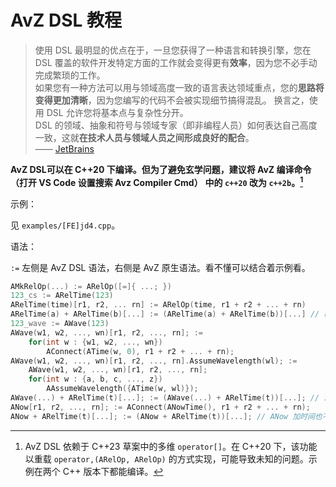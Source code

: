 # AvZ DSL 教程

> 使用 DSL 最明显的优点在于，一旦您获得了一种语言和转换引擎，您在 DSL 覆盖的软件开发特定方面的工作就会变得更有**效率**，因为您不必手动完成繁琐的工作。\
如果您有一种方法可以用与领域高度一致的语言表达领域重点，您的**思路将变得更加清晰**，因为您编写的代码不会被实现细节搞得混乱。 换言之，使用 DSL 允许您将基本点与复杂性分开。\
DSL 的领域、抽象和符号与领域专家（即非编程人员）如何表达自己高度一致，这就**在技术人员与领域人员之间形成良好的配合**。\
—— [JetBrains](https://www.jetbrains.com/zh-cn/mps/concepts/domain-specific-languages/)

**AvZ DSL可以在 C++20 下编译。但为了避免玄学问题，建议将 AvZ 编译命令（打开 VS Code 设置搜索 Avz Compiler Cmd）**
**中的 `c++20` 改为 `c++2b`。[^1]**

[^1]: AvZ DSL 依赖于 C++23 草案中的多维 `operator[]`。在 C++20 下，该功能以重载 `operator,(ARelOp, ARelOp)`
    的方式实现，可能导致未知的问题。示例在两个 C++ 版本下都能编译。

示例：

见 `examples/[FE]jd4.cpp`。

语法：

`:=` 左侧是 AvZ DSL 语法，右侧是 AvZ 原生语法。看不懂可以结合着示例看。

```cpp
AMkRelOp(...) := ARelOp([=]{ ...; })
123_cs := ARelTime(123)
ARelTime(time)[r1, r2, ... rn] := ARelOp(time, r1 + r2 + ... + rn)
ARelTime(a) + ARelTime(b)[...] := (ARelTime(a) + ARelTime(b))[...] // 时间运算不用加括号
123_wave := AWave(123)
AWave(w1, w2, ..., wn)[r1, r2, ..., rn]; :=
    for(int w : {w1, w2, ..., wn})
        AConnect(ATime(w, 0), r1 + r2 + ... + rn);
AWave(w1, w2, ..., wn)[r1, r2, ..., rn].AssumeWavelength(wl); :=
    AWave(w1, w2, ..., wn)[r1, r2, ..., rn];
    for(int w : {a, b, c, ..., z})
        AAssumeWavelength({ATime(w, wl)});
AWave(...) + ARelTime(t)[...]; := (AWave(...) + ARelTime(t))[...]; // 波次加时间不用加括号
ANow[r1, r2, ..., rn]; := AConnect(ANowTime(), r1 + r2 + ... + rn);
ANow + ARelTime(t)[...]; := (ANow + ARelTime(t))[...]; // ANow 加时间也不用加括号
```

